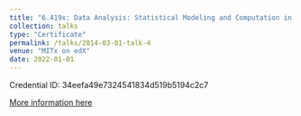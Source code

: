 ```yaml
---
title: "6.419x: Data Analysis: Statistical Modeling and Computation in Applications"
collection: talks
type: "Certificate"
permalink: /talks/2014-03-01-talk-4
venue: "MITx on edX"
date: 2022-01-01
---
```


Credential ID: 34eefa49e7324541834d519b5194c2c7 

[More information here](https://courses.edx.org/certificates/34eefa49e7324541834d519b5194c2c7)